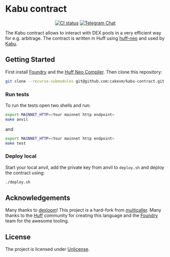 # Kabu contract
<div align="center">

[![CI status](https://github.com/cakevm/kabu-contract/actions/workflows/ci.yml/badge.svg?branch=main)][gh-kabu]
[![Telegram Chat][tg-badge]][tg-url]

[gh-kabu]: https://github.com/cakevm/kabu-contract/actions/workflows/ci.yml
[tg-badge]: https://img.shields.io/badge/telegram-kabu-2C5E3D?style=plastic&logo=telegram
[tg-url]: https://t.me/joinkabu

</div>

The Kabu contract allows to interact with DEX pools in a very efficient way for e.g. arbitrage. The contract is written in Huff using [huff-neo](https://github.com/cakevm/huff-neo) and used by [Kabu](https://github.com/cakevm/kabu).

## Getting Started
First install [Foundry](https://github.com/foundry-rs/foundry) and the [Huff Neo Compiler](https://github.com/cakevm/huff-neo). Then clone this repository:
```sh
git clone --recurse-submodules git@github.com:cakevm/kabu-contract.git
```

### Run tests
To run the tests open two shells and run:
```sh
export MAINNET_HTTP=<Your mainnet http endpoint>
make anvil
```
and
```sh
export MAINNET_HTTP=<Your mainnet http endpoint>
make test
```

### Deploy local
Start your local anvil, add the private key from anvil to `deploy.sh` and deploy the contract using:
```sh
./deploy.sh
```

## Acknowledgements
Many thanks to [dexloom](https://github.com/dexloom)! This project is a hard-fork from [multicaller](https://github.com/dexloom/multicaller). Many thanks to the [Huff](https://github.com/huff-language) community for creating this language and the [Foundry](https://github.com/foundry-rs/foundry) team for the awesome tooling.

## License
The project is licensed under [Unlicense](./LICENSE).